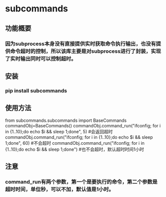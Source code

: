 # subcommands

## 功能概要

### 因为subprocess本身没有直接提供实时获取命令执行输出，也没有提供命令超时的控制，所以该库主要是对subprocess进行了封装，实现了实时输出同时可以控制超时。

## 安装

### pip install subcommands

## 使用方法

from subcommands.subcommands import BaseCommands
commandObj=BaseCommands()
commandObj.command_run("ifconfig; for i in {1..10};do echo $i && sleep 1;done", 5)  #会返回超时
commandObj.command_run("ifconfig; for i in {1..10};do echo $i && sleep 1;done", 60) #不会超时
commandObj.command_run("ifconfig; for i in {1..10};do echo $i && sleep 1;done") #也不会超时，默认超时时间1小时

## 注意
### command_run有两个参数，第一个是要执行的命令，第二个参数是超时时间，单位秒，可以不加，默认值是1小时。
